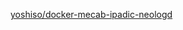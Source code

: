 <a href="https://github.com/yoshiso/docker-mecab-ipadic-neologd" target="_blank">yoshiso/docker-mecab-ipadic-neologd</a>